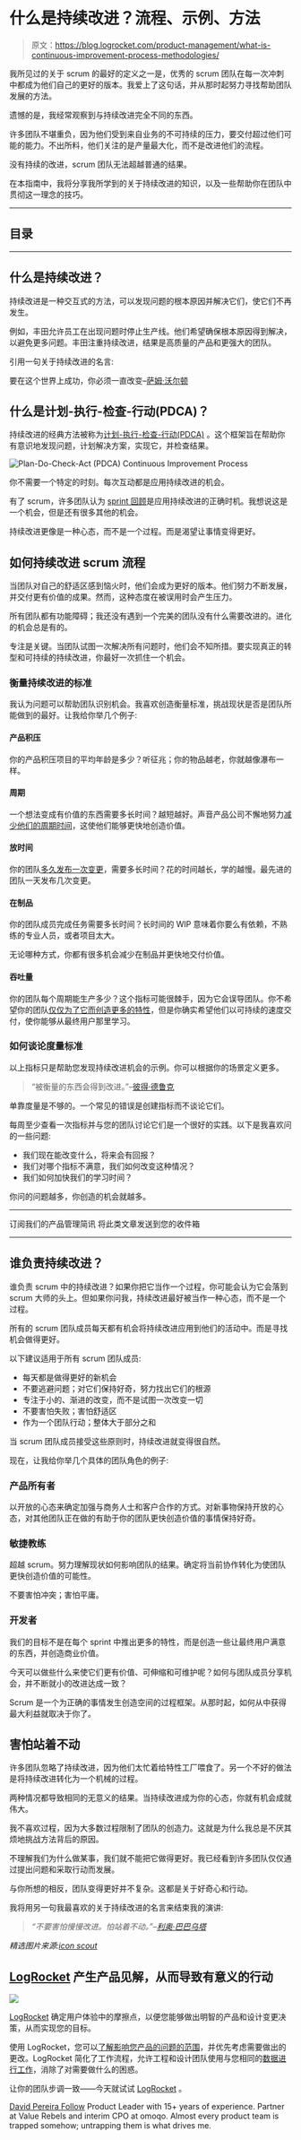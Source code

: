 # 什么是持续改进？流程、示例、方法

> 原文：<https://blog.logrocket.com/product-management/what-is-continuous-improvement-process-methodologies/>

我所见过的关于 scrum 的最好的定义之一是，优秀的 scrum 团队在每一次冲刺中都成为他们自己的更好的版本。我爱上了这句话，并从那时起努力寻找帮助团队发展的方法。

遗憾的是，我经常观察到与持续改进完全不同的东西。

许多团队不堪重负，因为他们受到来自业务的不可持续的压力，要交付超过他们可能的能力。不出所料，他们关注的是产量最大化，而不是改进他们的流程。

没有持续的改进，scrum 团队无法超越普通的结果。

在本指南中，我将分享我所学到的关于持续改进的知识，以及一些帮助你在团队中贯彻这一理念的技巧。

* * *

## 目录

* * *

## 什么是持续改进？

持续改进是一种交互式的方法，可以发现问题的根本原因并解决它们，使它们不再发生。

例如，丰田允许员工在出现问题时停止生产线。他们希望确保根本原因得到解决，以避免更多问题。丰田注重持续改进，结果是高质量的产品和更强大的团队。

引用一句关于持续改进的名言:

要在这个世界上成功，你必须一直改变–[萨姆·沃尔顿](https://graciousquotes.com/sam-walton/#:~:text=To%20succeed%20in%20this%20world,spending%20his%20money%20somewhere%20else.)

## 什么是计划-执行-检查-行动(PDCA)？

持续改进的经典方法被称为[计划-执行-检查-行动(PDCA)](https://en.wikipedia.org/wiki/PDCA) 。这个框架旨在帮助你有意识地发现问题，计划解决方案，实现它，并检查结果。

![Plan-Do-Check-Act (PDCA) Continuous Improvement Process](img/a608efda3504ca1278a6e11704176980.png)

你不需要一个特定的时刻。每次互动都是应用持续改进的机会。

有了 scrum，许多团队认为 [sprint 回顾](https://blog.logrocket.com/product-management/how-to-run-effective-sprint-retrospectives-20-formats-ideas/)是应用持续改进的正确时机。我想说这是一个机会，但是还有很多其他的机会。

持续改进更像是一种心态，而不是一个过程。而是渴望让事情变得更好。

## 如何持续改进 scrum 流程

当团队对自己的舒适区感到恼火时，他们会成为更好的版本。他们努力不断发展，并交付更有价值的成果。然而，这种态度在被误用时会产生压力。

所有团队都有功能障碍；我还没有遇到一个完美的团队没有什么需要改进的。进化的机会总是有的。

专注是关键。当团队试图一次解决所有问题时，他们会不知所措。要实现真正的转型和可持续的持续改进，你最好一次抓住一个机会。

### 衡量持续改进的标准

我认为问题可以帮助团队识别机会。我喜欢创造衡量标准，挑战现状是否是团队所能做到的最好。让我给你举几个例子:

#### 产品积压

你的产品积压项目的平均年龄是多少？听征兆；你的物品越老，你就越像瀑布一样。

#### 周期

一个想法变成有价值的东西需要多长时间？越短越好。声音产品公司不懈地努力[减少他们的周期时间](https://blog.logrocket.com/product-management/8-ways-to-reduce-cycle-time/)，这使他们能够更快地创造价值。

#### 放时间

你的团队[多久发布一次变更](https://blog.logrocket.com/product-management/what-is-change-management-process-guide/)，需要多长时间？花的时间越长，学的越慢。最先进的团队一天发布几次变更。

#### 在制品

你的团队成员完成任务需要多长时间？长时间的 WIP 意味着你要么有依赖，不熟练的专业人员，或者项目太大。

无论哪种方式，你都有很多机会减少在制品并更快地交付价值。

#### 吞吐量

你的团队每个周期能生产多少？这个指标可能很棘手，因为它会误导团队。你不希望你的团队[仅仅为了它而创造更多的特性](https://blog.logrocket.com/product-management/what-is-feature-creep-how-to-avoid/)，但是你确实希望他们以可持续的速度交付，使你能够从最终用户那里学习。

### 如何谈论度量标准

以上指标只是帮助您发现持续改进机会的示例。你可以根据你的场景定义更多。

> “被衡量的东西会得到改进。”–[彼得·德鲁克](https://www.thehrdirector.com/features/big-data/what-gets-measured-gets-improved/#:~:text=This%20was%20recognised%20by%20the,it%20all%20to%20inform%20decisions.)

单靠度量是不够的。一个常见的错误是创建指标而不谈论它们。

每周至少查看一次指标并与您的团队讨论它们是一个很好的实践。以下是我喜欢问的一些问题:

*   我们现在能改变什么，将来会有回报？
*   我们对哪个指标不满意，我们如何改变这种情况？
*   我们如何加快我们的学习时间？

你问的问题越多，你创造的机会就越多。

* * *

订阅我们的产品管理简讯
将此类文章发送到您的收件箱

* * *

## 谁负责持续改进？

谁负责 scrum 中的持续改进？如果你把它当作一个过程，你可能会认为它会落到 scrum 大师的头上。但如果你问我，持续改进最好被当作一种心态，而不是一个过程。

所有的 scrum 团队成员每天都有机会将持续改进应用到他们的活动中。而是寻找机会做得更好。

以下建议适用于所有 scrum 团队成员:

*   每天都是做得更好的新机会
*   不要逃避问题；对它们保持好奇，努力找出它们的根源
*   专注于小的、渐进的改变，而不是试图一次改变一切
*   不要害怕失败；害怕舒适区
*   作为一个团队行动；整体大于部分之和

当 scrum 团队成员接受这些原则时，持续改进就变得很自然。

现在，让我给你举几个具体的团队角色的例子:

### 产品所有者

以开放的心态来确定加强与商务人士和客户合作的方式。对新事物保持开放的心态，对其他团队正在做的有助于你的团队更快创造价值的事情保持好奇。

### 敏捷教练

超越 scrum。努力理解现状如何影响团队的结果。确定将当前协作转化为使团队更快创造价值的可能性。

不要害怕冲突；害怕平庸。

### 开发者

我们的目标不是在每个 sprint 中推出更多的特性，而是创造一些让最终用户满意的东西，并创造商业价值。

今天可以做些什么来使它们更有价值、可伸缩和可维护呢？如何与团队成员分享机会，并不断就小的改进达成一致？

Scrum 是一个为正确的事情发生创造空间的过程框架。从那时起，如何从中获得最大利益就取决于你了。

## 害怕站着不动

许多团队忽略了持续改进，因为他们太忙着给特性工厂喂食了。另一个不好的做法是将持续改进转化为一个机械的过程。

两种情况都导致相同的无意义的结果。当持续改进成为你的心态，你就有机会成就伟大。

我不喜欢过程，因为大多数过程限制了团队的创造力。这就是为什么我总是不厌其烦地挑战方法背后的原因。

不理解我们为什么做某事，我们就不能把它做得更好。我已经看到许多团队仅仅通过提出问题和采取行动而发展。

与你所想的相反，团队变得更好并不复杂。这都是关于好奇心和行动。

我将用另一句我最喜欢的关于持续改进的名言来结束我的演讲:

> *“不要害怕慢慢改进。怕站着不动。”–[利奥·巴巴乌塔](https://www.askideas.com/62-top-improvement-quotes-and-sayings/do-not-be-afraid-of-improving-slowly-be-afraid-of-standing-still-leo-babauta/)*

*精选图片来源:[icon scout](https://iconscout.com/icon/partnership-1543484)*

## [LogRocket](https://lp.logrocket.com/blg/pm-signup) 产生产品见解，从而导致有意义的行动

[![](img/1af2ef21ae5da387d71d92a7a09c08e8.png)](https://lp.logrocket.com/blg/pm-signup)

[LogRocket](https://lp.logrocket.com/blg/pm-signup) 确定用户体验中的摩擦点，以便您能够做出明智的产品和设计变更决策，从而实现您的目标。

使用 LogRocket，您可以[了解影响您产品的问题的范围](https://logrocket.com/for/analytics-for-web-applications)，并优先考虑需要做出的更改。LogRocket 简化了工作流程，允许工程和设计团队使用与您相同的[数据进行工作](https://logrocket.com/for/web-analytics-solutions)，消除了对需要做什么的困惑。

让你的团队步调一致——今天就试试 [LogRocket](https://lp.logrocket.com/blg/pm-signup) 。

[David Pereira Follow](https://blog.logrocket.com/author/davidpereira/) Product Leader with 15+ years of experience. Partner at Value Rebels and interim CPO at omoqo. Almost every product team is trapped somehow; untrapping them is what drives me.